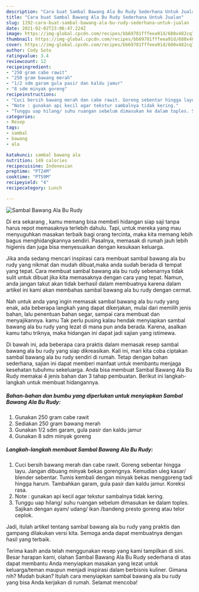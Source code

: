 ```yaml
---
description: "Cara buat Sambal Bawang Ala Bu Rudy Sederhana Untuk Jualan"
title: "Cara buat Sambal Bawang Ala Bu Rudy Sederhana Untuk Jualan"
slug: 1192-cara-buat-sambal-bawang-ala-bu-rudy-sederhana-untuk-jualan
date: 2021-02-02T23:06:47.224Z
image: https://img-global.cpcdn.com/recipes/bb69781fffeea91d/680x482cq70/sambal-bawang-ala-bu-rudy-foto-resep-utama.jpg
thumbnail: https://img-global.cpcdn.com/recipes/bb69781fffeea91d/680x482cq70/sambal-bawang-ala-bu-rudy-foto-resep-utama.jpg
cover: https://img-global.cpcdn.com/recipes/bb69781fffeea91d/680x482cq70/sambal-bawang-ala-bu-rudy-foto-resep-utama.jpg
author: Cody Soto
ratingvalue: 3.4
reviewcount: 12
recipeingredient:
- "250 gram cabe rawit"
- "250 gram bawang merah"
- "1/2 sdm garam gula pasir dan kaldu jamur"
- "8 sdm minyak goreng"
recipeinstructions:
- "Cuci bersih bawang merah dan cabe rawit. Goreng sebentar hingga layu. Jangan dibuang minyak bekas gorengnya. Kemudian uleg kasar/ blender sebentar. Tumis kembali dengan minyak bekas menggoreng tadi hingga harum. Tambahkan garam, gula pasir dan kaldu jamur. Koreksi rasa."
- "Note : gunakan api kecil agar tekstur sambalnya tidak kering."
- "Tunggu uap hilang/ suhu ruangan sebelum dimasukan ke dalam toples. Sajikan dengan ayam/ udang/ ikan /bandeng presto goreng atau telor ceplok."
categories:
- Resep
tags:
- sambal
- bawang
- ala

katakunci: sambal bawang ala 
nutrition: 149 calories
recipecuisine: Indonesian
preptime: "PT24M"
cooktime: "PT59M"
recipeyield: "4"
recipecategory: Lunch

---
```



![Sambal Bawang Ala Bu Rudy](https://img-global.cpcdn.com/recipes/bb69781fffeea91d/680x482cq70/sambal-bawang-ala-bu-rudy-foto-resep-utama.jpg)

Di era  sekarang , kamu memang bisa membeli hidangan siap saji tanpa harus repot memasaknya terlebih dahulu. Tapi, untuk mereka yang mau menyuguhkan masakan terbaik bagi orang tercinta, maka kita memang lebih bagus menghidangkannya sendiri. Pasalnya, memasak di rumah jauh lebih higienis dan juga bisa menyesuaikan dengan kesukaan keluarga.

Jika anda sedang mencari inspirasi cara membuat sambal bawang ala bu rudy yang nikmat dan mudah dibuat,maka anda sudah berada di tempat yang tepat. Cara membuat sambal bawang ala bu rudy  sebenarnya tidak sulit untuk dibuat jika kita memasaknya dengan cara yang tepat. Namun, anda jangan takut akan tidak berhasil dalam membuatnya 
karena dalam artikel ini kami akan membahas sambal bawang ala bu rudy dengan cermat.  



Nah untuk anda yang ingin memasak sambal bawang ala bu rudy yang enak, ada beberapa langkah yang dapat dikerjakan, mulai dari memilih jenis bahan, lalu penentuan bahan segar, sampai cara membuat dan menyajikannya. kamu Tak perlu pusing kalau hendak menyiapkan sambal bawang ala bu rudy yang lezat di mana pun anda berada. Karena, asalkan kamu  tahu triknya, maka hidangan ini dapat jadi sajian yang istimewa.

Di bawah ini, ada beberapa cara praktis  dalam memasak resep sambal bawang ala bu rudy yang siap dikreasikan. Kali ini, mari kita coba ciptakan sambal bawang ala bu rudy sendiri di rumah. Tetap dengan bahan sederhana, sajian ini dapat memberi manfaat untuk membantu menjaga kesehatan tubuhmu sekeluarga. Anda bisa membuat Sambal Bawang Ala Bu Rudy memakai 4 jenis bahan dan 3 tahap pembuatan. Berikut ini langkah-langkah untuk membuat hidangannya.

<!--inarticleads1-->

##### Bahan-bahan dan bumbu yang diperlukan untuk menyiapkan Sambal Bawang Ala Bu Rudy:

1. Gunakan 250 gram cabe rawit
1. Sediakan 250 gram bawang merah
1. Gunakan 1/2 sdm garam, gula pasir dan kaldu jamur
1. Gunakan 8 sdm minyak goreng




<!--inarticleads2-->

##### Langkah-langkah membuat Sambal Bawang Ala Bu Rudy:

1. Cuci bersih bawang merah dan cabe rawit. Goreng sebentar hingga layu. Jangan dibuang minyak bekas gorengnya. Kemudian uleg kasar/ blender sebentar. Tumis kembali dengan minyak bekas menggoreng tadi hingga harum. Tambahkan garam, gula pasir dan kaldu jamur. Koreksi rasa.
1. Note : gunakan api kecil agar tekstur sambalnya tidak kering.
1. Tunggu uap hilang/ suhu ruangan sebelum dimasukan ke dalam toples. Sajikan dengan ayam/ udang/ ikan /bandeng presto goreng atau telor ceplok.




Jadi, itulah artikel tentang  sambal bawang ala bu rudy  yang praktis dan gampang dilakukan versi kita. Semoga anda dapat membuatnya dengan hasil yang terbaik. 

Terima kasih anda telah menggunakan resep yang kami tampilkan di sini. Besar harapan kami, olahan  Sambal Bawang Ala Bu Rudy sederhana di atas dapat membantu Anda menyiapkan masakan yang lezat untuk keluarga/teman maupun menjadi inspirasi dalam berbisnis kuliner. Gimana nih? Mudah bukan? Itulah cara menyiapkan sambal bawang ala bu rudy yang bisa Anda kerjakan di rumah. Selamat mencoba!


